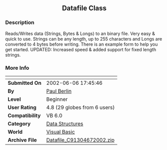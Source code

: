 ﻿<div align="center">

## Datafile Class


</div>

### Description

Reads/Writes data (Strings, Bytes & Longs) to an binary file. Very easy & quick to use. Strings can be any length, up to 255 characters and Longs are converted to 4 bytes before writing. There is an example form to help you get started. UPDATED: Increased speed & added support for fixed length strings.
 
### More Info
 


<span>             |<span>
---                |---
**Submitted On**   |2002-06-06 17:45:46
**By**             |[Paul Berlin](https://github.com/Planet-Source-Code/PSCIndex/blob/master/ByAuthor/paul-berlin.md)
**Level**          |Beginner
**User Rating**    |4.8 (29 globes from 6 users)
**Compatibility**  |VB 6\.0
**Category**       |[Data Structures](https://github.com/Planet-Source-Code/PSCIndex/blob/master/ByCategory/data-structures__1-33.md)
**World**          |[Visual Basic](https://github.com/Planet-Source-Code/PSCIndex/blob/master/ByWorld/visual-basic.md)
**Archive File**   |[Datafile\_C91304672002\.zip](https://github.com/Planet-Source-Code/paul-berlin-datafile-class__1-35524/archive/master.zip)









